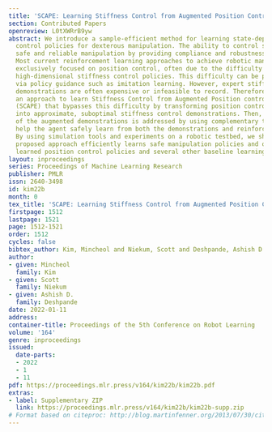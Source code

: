 ```yaml
---
title: 'SCAPE: Learning Stiffness Control from Augmented Position Control Experiences'
section: Contributed Papers
openreview: L0tXWRrB9yw
abstract: We introduce a sample-efficient method for learning state-dependent stiffness
  control policies for dexterous manipulation. The ability to control stiffness facilitates
  safe and reliable manipulation by providing compliance and robustness to uncertainties.
  Most current reinforcement learning approaches to achieve robotic manipulation have
  exclusively focused on position control, often due to the difficulty of learning
  high-dimensional stiffness control policies. This difficulty can be partially mitigated
  via policy guidance such as imitation learning. However, expert stiffness control
  demonstrations are often expensive or infeasible to record. Therefore, we present
  an approach to learn Stiffness Control from Augmented Position control Experiences
  (SCAPE) that bypasses this difficulty by transforming position control demonstrations
  into approximate, suboptimal stiffness control demonstrations. Then, the suboptimality
  of the augmented demonstrations is addressed by using complementary techniques that
  help the agent safely learn from both the demonstrations and reinforcement learning.
  By using simulation tools and experiments on a robotic testbed, we show that the
  proposed approach efficiently learns safe manipulation policies and outperforms
  learned position control policies and several other baseline learning algorithms.
layout: inproceedings
series: Proceedings of Machine Learning Research
publisher: PMLR
issn: 2640-3498
id: kim22b
month: 0
tex_title: 'SCAPE: Learning Stiffness Control from Augmented Position Control Experiences'
firstpage: 1512
lastpage: 1521
page: 1512-1521
order: 1512
cycles: false
bibtex_author: Kim, Mincheol and Niekum, Scott and Deshpande, Ashish D.
author:
- given: Mincheol
  family: Kim
- given: Scott
  family: Niekum
- given: Ashish D.
  family: Deshpande
date: 2022-01-11
address:
container-title: Proceedings of the 5th Conference on Robot Learning
volume: '164'
genre: inproceedings
issued:
  date-parts:
  - 2022
  - 1
  - 11
pdf: https://proceedings.mlr.press/v164/kim22b/kim22b.pdf
extras:
- label: Supplementary ZIP
  link: https://proceedings.mlr.press/v164/kim22b/kim22b-supp.zip
# Format based on citeproc: http://blog.martinfenner.org/2013/07/30/citeproc-yaml-for-bibliographies/
---
```

